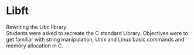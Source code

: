 # Libft
Rewriting the Libc library <br />
Students were asked to recreate the C standard Library.
Objectives were to get familiar with string manipulation, Unix and Linux basic commands and memory allocation in C.
